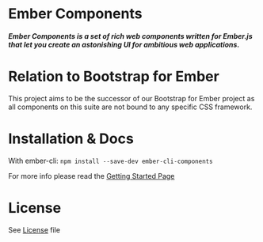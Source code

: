 # Ember Components

##### Ember Components is a set of rich web components written for Ember.js that let you create an astonishing UI for ambitious web applications.


# Relation to Bootstrap for Ember

This project aims to be the successor of our Bootstrap for Ember project as all components on this suite are not bound to any specific CSS framework.

# Installation & Docs

With ember-cli:
`npm install --save-dev ember-cli-components`

For more info please read the [Getting Started Page](http://indexiatech.github.io/ember-components/#/getstarted)

# License

See [License](https://github.com/indexiatech/ember-components/blob/master/LICENSE) file 
